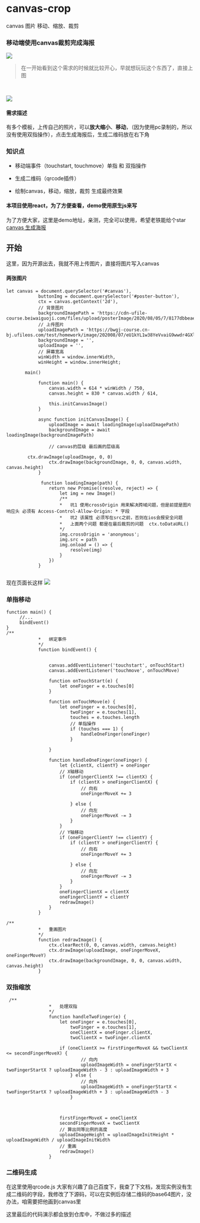 # canvas-crop
canvas 图片 移动、缩放、裁剪
### 移动端使用canvas裁剪完成海报
![](https://images.pexels.com/photos/4050291/pexels-photo-4050291.jpeg?auto=compress&cs=tinysrgb&dpr=1&w=500)
> 在一开始看到这个需求的时候就比较开心，早就想玩玩这个东西了，直接上图

<br/>

![](https://bwgj-course.cn-bj.ufileos.com/test/homework/image/202008/07/5azGkfA4RrnVuFroNkGkQXbGOb4mBh0n.gif)






























































#### 需求描述
有多个模板，上传自己的照片，可以**放大缩小**、**移动**，（因为使用pc录制的，所以没有使用双指操作），点击生成海报后，生成二维码放在右下角




### 知识点
- 移动端事件（touchstart, touchmove）单指 和 双指操作

- 生成二维码（qrcode插件）

- 绘制canvas，移动，缩放，裁剪 生成最终效果



#### 本项目使用react，为了方便查看，demo使用原生js来写
为了方便大家，这里是demo地址，亲测，完全可以使用，希望老铁能给个star
[canvas 生成海报](https://github.com/yuanhaoaaa/canvas-crop)




## 开始
这里，因为开源出去，我就不用上传图片，直接将图片写入canvas

#### 两张图片


```language
let canvas = document.querySelector('#canvas'),
            buttonImg = document.querySelector('#poster-button'),
            ctx = canvas.getContext('2d'),
            // 背景图片
            backgroundImagePath = 'https://cdn-ufile-course.beiwaiguoji.com/files/upload/posterImage/2020/08/05/7/8177dbbeaee043e49d7b379462117750.png',
            // 上传图片
            uploadImagePath = 'https://bwgj-course.cn-bj.ufileos.com/test/homework/image/202008/07/eU1kYL1w38YeVvaiG9wwdr4GXlsadPOS.jpeg',
            backgroundImage = '',
            uploadImage = '',
            // 屏幕宽高
            winWidth = window.innerWidth,
            winHeight = window.innerHeight;

       main()

            function main() {
                canvas.width = 614 * winWidth / 750,
                canvas.height = 830 * canvas.width / 614,

                this.initCanvasImage()
            }

            async function initCanvasImage() {
                uploadImage = await loadingImage(uploadImagePath)
                backgroundImage = await loadingImage(backgroundImagePath)
                
                // canvas的层级 最后画的层级高
             
        ctx.drawImage(uploadImage, 0, 0)
                ctx.drawImage(backgroundImage, 0, 0, canvas.width, canvas.height)
            }

             function loadingImage(path) {
                return new Promise((resolve, reject) => {
                    let img = new Image()
                    /**
                    *   坑1 使用crossOrigin 用来解决跨域问题，但是前提是图片响应头 必须有 Access-Control-Allow-Origin: * 字段
                    *   坑2 该属性 必须写在src之前，否则在ios会报安全问题
                    *   上面两个问题 都是在最后裁剪的问题  ctx.toDataURL()
                    */
                    img.crossOrigin = 'anonymous';
                    img.src = path
                    img.onload = () => {
                        resolve(img)
                    }
                })
            }
           

```


现在页面长这样
![](https://bwgj-course.cn-bj.ufileos.com/test/homework/image/202008/07/0XdFXGZ0XK628KJTrwovDIKLijla6jXC.png)

### 单指移动
```language
function main() {
     //...
     bindEvent()
}
/**
            *   绑定事件
            */
            function bindEvent() {
                

                canvas.addEventListener('touchstart', onTouchStart)
                canvas.addEventListener('touchmove', onTouchMove)

                function onTouchStart(e) {
                    let oneFinger = e.touches[0]
                }

                function onTouchMove(e) {
                    let oneFinger = e.touches[0],
                        twoFinger = e.touches[1],
                        touches = e.touches.length
                        // 单指操作
                        if (touches === 1) {
                            handleOneFinger(oneFinger)
                        }
                    
                }

                function handleOneFinger(oneFinger) {
                    let {clientX, clientY} = oneFinger
                    // X轴移动
                    if (oneFingerClientX !== clientX) {
                        if (clientX > oneFingerClientX) {
                            // 向右
                            oneFingerMoveX += 3
                           
                        } else {
                            // 向左
                            oneFingerMoveX -= 3
                        }
                    }
                    // Y轴移动
                    if (oneFingerClientY !== clientY) {
                        if (clientY > oneFingerClientY) {
                            // 向右
                            oneFingerMoveY += 3
                            
                        } else {
                            // 向左
                            oneFingerMoveY -= 3
                        }
                    }
                    oneFingerClientX = clientX
                    oneFingerClientY = clientY
                    redrawImage()
                }
            }

/**
            *   重画图片
            */
            function redrawImage() {
                ctx.clearRect(0, 0, canvas.width, canvas.height)
                ctx.drawImage(uploadImage, oneFingerMoveX, oneFingerMoveY)
                ctx.drawImage(backgroundImage, 0, 0, canvas.width, canvas.height)
            }
```
### 双指缩放

```language
 /**
                *   处理双指
                */
                function handleTwoFinger(e) {
                    let oneFinger = e.touches[0],
                        twoFinger = e.touches[1],
                        oneClientX = oneFinger.clientX,
                        twoClientX = twoFinger.clientX

                    if (oneClientX >= firstFingerMoveX && twoClientX <= secondFingerMoveX) {
                            // 向内
                            uploadImageWidth = oneFingerStartX < twoFingerStartX ? uploadImageWidth - 3 : uploadImageWidth + 3
                        } else {
                            // 向外
                            uploadImageWidth = oneFingerStartX < twoFingerStartX ? uploadImageWidth + 3 : uploadImageWidth - 3
                        }

                    

                    firstFingerMoveX = oneClientX
                    secondFingerMoveX = twoClientX
                    // 算出同等比例的高度
                    uploadImageHeight = uploadImageInitHeight * uploadImageWidth / uploadImageInitWidth
                    // 重画
                    redrawImage()
                }
```
### 二维码生成

在这里使用qrcode.js  大家有兴趣了自己百度下，我查了下文档，发现实例没有生成二维码的字段，我修改了下源码，可以在实例后存储二维码的base64图片，没办法，咱需要把他画到canvas里

这里最后的代码演示都会放到仓库中，不做过多的描述

